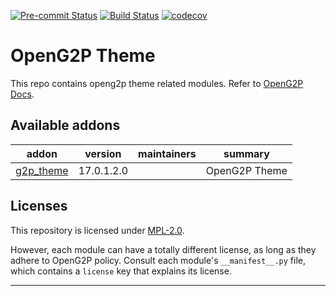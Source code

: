 
<!-- /!\ Non OCA Context : Set here the badge of your runbot / runboat instance. -->
[![Pre-commit Status](https://github.com/OpenG2P/openg2p-theme/actions/workflows/pre-commit.yml/badge.svg?branch=17.0-develop)](https://github.com/OpenG2P/openg2p-theme/actions/workflows/pre-commit.yml?query=branch%3A17.0-develop)
[![Build Status](https://github.com/OpenG2P/openg2p-theme/actions/workflows/test.yml/badge.svg?branch=17.0-develop)](https://github.com/OpenG2P/openg2p-theme/actions/workflows/test.yml?query=branch%3A17.0-develop)
[![codecov](https://codecov.io/gh/OpenG2P/openg2p-theme/branch/17.0-develop/graph/badge.svg)](https://codecov.io/gh/OpenG2P/openg2p-theme)
<!-- /!\ Non OCA Context : Set here the badge of your translation instance. -->

<!-- /!\ do not modify above this line -->

# OpenG2P Theme

This repo contains openg2p theme related modules. Refer to [OpenG2P Docs](https://docs.openg2p.org).

<!-- /!\ do not modify below this line -->

<!-- prettier-ignore-start -->

[//]: # (addons)

Available addons
----------------
addon | version | maintainers | summary
--- | --- | --- | ---
[g2p_theme](g2p_theme/) | 17.0.1.2.0 |  | OpenG2P Theme

[//]: # (end addons)

<!-- prettier-ignore-end -->

## Licenses

This repository is licensed under [MPL-2.0](LICENSE).

However, each module can have a totally different license, as long as they adhere to OpenG2P
policy. Consult each module's `__manifest__.py` file, which contains a `license` key
that explains its license.

----
<!-- /!\ Non OCA Context : Set here the full description of your organization. -->
